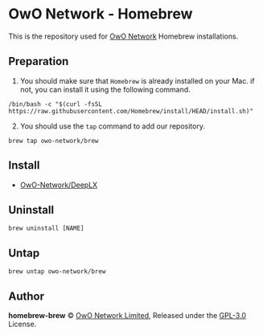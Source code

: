 <!--
 * @Author: Vincent Young
 * @Date: 2023-02-07 03:06:58
 * @LastEditors: Vincent Young
 * @LastEditTime: 2023-03-03 02:12:55
 * @FilePath: /homebrew-brew/README.md
 * @Telegram: https://t.me/missuo
 * 
 * Copyright © 2023 by Vincent, All Rights Reserved. 
-->
# OwO Network - Homebrew
This is the repository used for [OwO Network](https://github.com/OwO-Network) Homebrew installations.

## Preparation
1. You should make sure that `Homebrew` is already installed on your Mac. if not, you can install it using the following command.
```shell
/bin/bash -c "$(curl -fsSL https://raw.githubusercontent.com/Homebrew/install/HEAD/install.sh)"
```
2. You should use the `tap` command to add our repository.
```shell
brew tap owo-network/brew
```

## Install
- [OwO-Network/DeepLX](https://github.com/OwO-Network/DeepLX#homebrew-recommended)

## Uninstall
```shell
brew uninstall [NAME]
```
## Untap
```shell
brew untap owo-network/brew
```

## Author
**homebrew-brew** © [OwO Network Limited](https://github.com/OwO-Network), Released under the [GPL-3.0](./LICENSE) License.<br>
